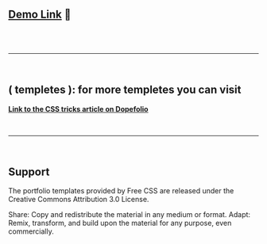 

## [Demo Link](https://www.free-css.com/assets/files/free-css-templates/preview/page260/elegance/#slide02) 🔗


<br/>
<br/>

---

<br/>

## ( templetes ):  for more templetes you can visit

**[Link to the CSS tricks article on Dopefolio](https://www.free-css.com/template-categories/portfolio)**   

<br/>

----

<br/>

## Support

The portfolio templates provided by Free CSS are released under the Creative Commons Attribution 3.0 License.


Share: Copy and redistribute the material in any medium or format.
Adapt: Remix, transform, and build upon the material for any purpose, even commercially.
